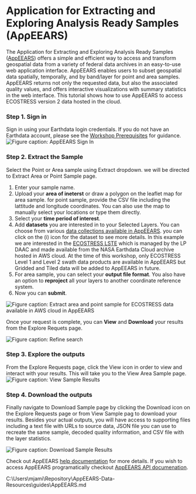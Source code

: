 
# Application for Extracting and Exploring Analysis Ready Samples (AρρEEARS)


The Application for Extracting and Exploring Analysis Ready Samples ([AppEEARS](https://appeears.earthdatacloud.nasa.gov/)) offers a simple and efficient way to access and transform geospatial data from a variety of federal data archives in an easy-to-use web application interface. AppEEARS enables users to subset geospatial data spatially, temporally, and by band/layer for point and area samples. AppEEARS returns not only the requested data, but also the associated quality values, and offers interactive visualizations with summary statistics in the web interface. This tutorial shows how to use AppEEARS to access ECOSTRESS version 2 data hosted in the cloud.

### Step 1. Sign in 

Sign in using your Earthdata login credentials. If you do not have an Earthdata account, please see the [Workshop Prerequisites](https://nasa-openscapes.github.io/2022-Fall-ECOSTRESS-Cloud-Workshop/prerequisites/) for guidance.  
![*Figure caption: AppEEARS Sign In*](https://github.com/nasa/AppEEARS-Data-Resources/tree/main/images/AppEEARS_signIn.png)

### Step 2. Extract the Sample 

Select the Point or Area sample using Extract dropdown. we will be directed to Extract Area or Point Sample page.  
1. Enter your sample name.   
2. Upload your **area of ineterst** or draw a polygon on the leaflet map for area sample. for point sample, provide the CSV file including the lattitude and longitude coordinates. You can also use the map to manually select your locations or type them directly.   
3. Select your **time period of interest**.  
4. Add **datasets** you are interested in to your Selected Layers. You can choose from various [data collections available in AppEEARS](https://appeears.earthdatacloud.nasa.gov/products). you can click on the (i) icon for the dataset to see more details.
In this example we are interested in the [ECOSTRESS LSTE](https://doi.org/10.5067/ECOSTRESS/ECO_L2_LSTE.002) which is managed by the LP DAAC and made available from the NASA Earthdata Cloud archive hosted in AWS cloud. At the time of this workshop, only ECOSTRESS Level 1 and Level 2 swath data products are available in AppEEARS but Gridded and Tiled data will be added to AppEEARS in future.   
5. For area sample, you can select your **output file format**. You also have an option to **reproject** all your layers to another coordinate reference system.   
6. Now you can **submit**.   

![*Figure caption: Extract area and point sample for ECOSTRESS data available in AWS cloud in AppEEARS*](../img/AppEEARS_point&area.png) 

Once your request is complete, you can **View** and **Download** your results from the Explore Requets page. 

![*Figure caption: Refine search*](https://github.com/nasa/AppEEARS-Data-Resources/tree/main/images/AppEEARS_Explore.png)

### Step 3. Explore the outputs
From the Explore Requests page, click the View icon in order to view and interact with your results. This will take you to the View Area Sample page.
![*Figure caption: View Sample Results*](https://github.com/nasa/AppEEARS-Data-Resources/tree/main/images/AppEEARS_viewSample.png)


### Step 4. Download the outputs  

Finally navigate to Download Sample page by clicking the Download icon on the Explore Requests page or from View Sample pag to download your results. Besides your actual outputs, you will have access to supporting files including a text file with URLs to source data, JSON file you can use to recreate the same sample, decoded quality information, and CSV file with the layer statistics.

![*Figure caption: Download Sample Results*](https://github.com/nasa/AppEEARS-Data-Resources/tree/main/images/AppEEARS_downloadSample.png)


Check out AppEEARS [help documentation](https://appeears.earthdatacloud.nasa.gov/help) for more details. If you wish to access AppEEARS programatically checkout [AppEEARS API documenation](https://appeears.earthdatacloud.nasa.gov/api/). 

C:\Users\mjami\Repository\AppEEARS-Data-Resources\guides\AppEEARS.md